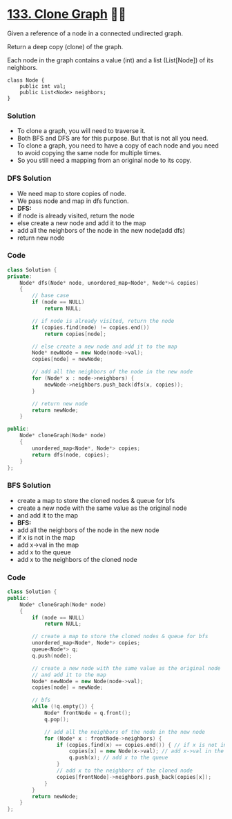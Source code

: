 # [133. Clone Graph](https://leetcode.com/problems/clone-graph/) 🌟🌟

Given a reference of a node in a connected undirected graph.

Return a deep copy (clone) of the graph.

Each node in the graph contains a value (int) and a list (List[Node]) of its neighbors.

```
class Node {
    public int val;
    public List<Node> neighbors;
}
```

### Solution

-   To clone a graph, you will need to traverse it.
-   Both BFS and DFS are for this purpose. But that is not all you need.
-   To clone a graph, you need to have a copy of each node and you need to avoid copying the same node for multiple times.
-   So you still need a mapping from an original node to its copy.

### DFS Solution

-   We need map to store copies of node.
-   We pass node and map in dfs function.
-   **DFS:**
-   if node is already visited, return the node
-   else create a new node and add it to the map
-   add all the neighbors of the node in the new node(add dfs)
-   return new node

### Code

```cpp
class Solution {
private:
    Node* dfs(Node* node, unordered_map<Node*, Node*>& copies)
    {
        // base case
        if (node == NULL)
            return NULL;

        // if node is already visited, return the node
        if (copies.find(node) != copies.end())
            return copies[node];

        // else create a new node and add it to the map
        Node* newNode = new Node(node->val);
        copies[node] = newNode;

        // add all the neighbors of the node in the new node
        for (Node* x : node->neighbors) {
            newNode->neighbors.push_back(dfs(x, copies));
        }

        // return new node
        return newNode;
    }

public:
    Node* cloneGraph(Node* node)
    {
        unordered_map<Node*, Node*> copies;
        return dfs(node, copies);
    }
};
```

### BFS Solution

-   create a map to store the cloned nodes & queue for bfs
-   create a new node with the same value as the original node
-   and add it to the map
-   **BFS:**
-   add all the neighbors of the node in the new node
-   if x is not in the map
-   add x->val in the map
-   add x to the queue
-   add x to the neighbors of the cloned node

### Code

```cpp
class Solution {
public:
    Node* cloneGraph(Node* node)
    {
        if (node == NULL)
            return NULL;

        // create a map to store the cloned nodes & queue for bfs
        unordered_map<Node*, Node*> copies;
        queue<Node*> q;
        q.push(node);

        // create a new node with the same value as the original node
        // and add it to the map
        Node* newNode = new Node(node->val);
        copies[node] = newNode;

        // bfs
        while (!q.empty()) {
            Node* frontNode = q.front();
            q.pop();

            // add all the neighbors of the node in the new node
            for (Node* x : frontNode->neighbors) {
                if (copies.find(x) == copies.end()) { // if x is not in the map
                    copies[x] = new Node(x->val); // add x->val in the map
                    q.push(x); // add x to the queue
                }
                // add x to the neighbors of the cloned node
                copies[frontNode]->neighbors.push_back(copies[x]);
            }
        }
        return newNode;
    }
};
```
